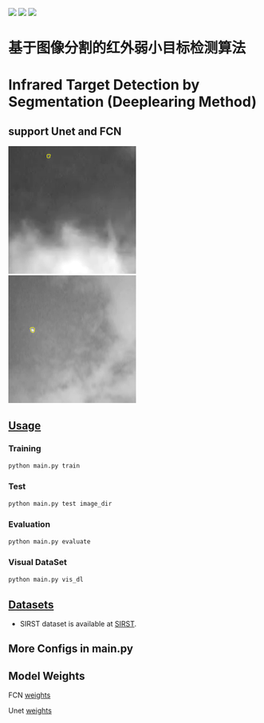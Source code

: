 ![](https://img.shields.io/badge/Python-3.8%2B-red)
![](https://img.shields.io/badge/Pytorch-1.6%2B-brightgreen)
![](https://img.shields.io/badge/Infrared_Small_Dim_Target_Detection-yellow)

# 基于图像分割的红外弱小目标检测算法
# Infrared Target Detection by Segmentation (Deeplearing Method)
## support **Unet** and **FCN** 
![](./sirst/test_image_0.png)
![](./sirst/train_image_0.png)


## [Usage](#Infrared-Target-Detection-by-Segmentation)

### Training
```python
python main.py train
```
### Test
```python
python main.py test image_dir
```
### Evaluation
```python
python main.py evaluate
```
### Visual DataSet 
```python
python main.py vis_dl
```

## [Datasets](#Infrared-Target-Detection-by-Segmentation)
- SIRST dataset is available at [SIRST](https://github.com/YimianDai/sirst).

## More Configs in main.py

## Model Weights

FCN  [weights](https://github.com/Linaom1214/Infrared-detect-by-segmentation/releases/download/v0.1/fcn_best.pt)

Unet [weights](https://github.com/Linaom1214/Infrared-detect-by-segmentation/releases/download/v0.1/unet_best.pt)


